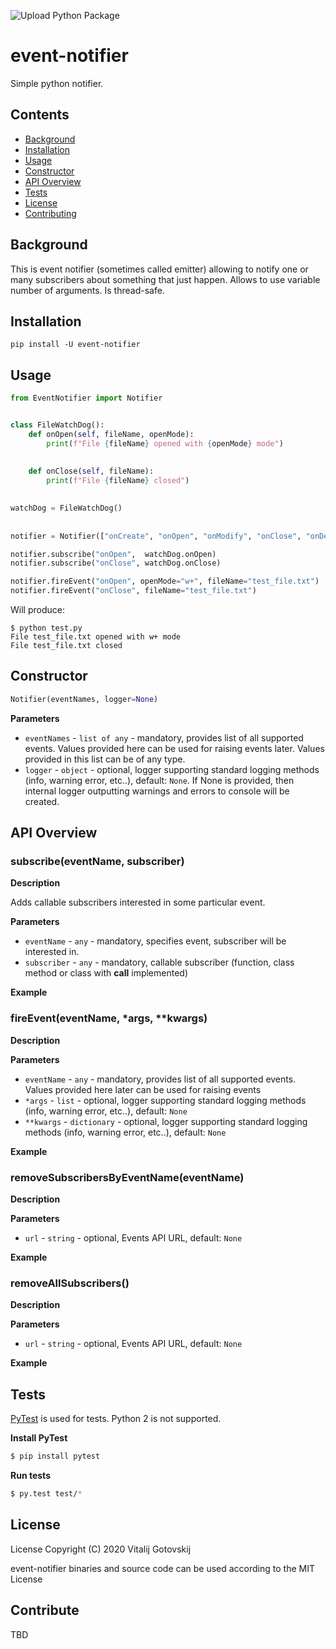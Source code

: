 ![Upload Python Package](https://github.com/vitalij555/event-notifier/workflows/Upload%20Python%20Package/badge.svg)

# event-notifier

Simple python notifier.

## Contents

- [Background](#background)
- [Installation](#installation)
- [Usage](#usage)
- [Constructor](#constructor)
- [API Overview](#api-overview)
- [Tests](#tests)
- [License](#license)
- [Contributing](#contributing)

## Background

This is event notifier (sometimes called emitter) allowing to notify one or many subscribers about something that just happen.
Allows to use variable number of arguments. Is thread-safe. 

## Installation

```
pip install -U event-notifier
```

## Usage

```python
from EventNotifier import Notifier


class FileWatchDog():
	def onOpen(self, fileName, openMode):
		print(f"File {fileName} opened with {openMode} mode")
		
			
	def onClose(self, fileName):
		print(f"File {fileName} closed")
	

watchDog = FileWatchDog()	
	
	
notifier = Notifier(["onCreate", "onOpen", "onModify", "onClose", "onDelete"])

notifier.subscribe("onOpen",  watchDog.onOpen)
notifier.subscribe("onClose", watchDog.onClose)

notifier.fireEvent("onOpen", openMode="w+", fileName="test_file.txt")  # order of named parameters is not important
notifier.fireEvent("onClose", fileName="test_file.txt")
```
Will produce:
```console
$ python test.py
File test_file.txt opened with w+ mode
File test_file.txt closed
```

## Constructor

```python
Notifier(eventNames, logger=None)
```

**Parameters**

- `eventNames` - `list of any` - mandatory, provides list of all supported events. Values provided here can be used for raising events later.
 Values provided in this list can be of any type.
- `logger` - `object` - optional, logger supporting standard logging methods (info, warning error, etc..), default: `None`. 
If None is provided, then internal logger outputting warnings and errors to console will be created.


## API Overview

### subscribe(eventName, subscriber)

**Description**

Adds callable subscribers interested in some particular event. 

**Parameters**

- `eventName` - `any` - mandatory, specifies event, subscriber will be interested in.
- `subscriber` - `any` - mandatory, callable subscriber (function, class method or class with __call__ implemented)

**Example**




### fireEvent(eventName, *args, **kwargs)

**Description**



**Parameters**

- `eventName` - `any` - mandatory, provides list of all supported events. Values provided here later can be used for raising events  
- `*args` - `list` - optional, logger supporting standard logging methods (info, warning error, etc..), default: `None`
- `**kwargs` - `dictionary` - optional, logger supporting standard logging methods (info, warning error, etc..), default: `None`

**Example**


### removeSubscribersByEventName(eventName)

**Description**

**Parameters**

- `url` - `string` - optional, Events API URL, default: `None`


**Example**


### removeAllSubscribers()

**Description**

**Parameters**

- `url` - `string` - optional, Events API URL, default: `None`


**Example**







## Tests

[PyTest][pytest] is used for tests. Python 2 is not supported.

**Install PyTest**

```sh
$ pip install pytest
```

**Run tests**

```sh
$ py.test test/*
```

[pytest]: http://pytest.org/


## License

License
Copyright (C) 2020 Vitalij Gotovskij

event-notifier binaries and source code can be used according to the MIT License


## Contribute
TBD
